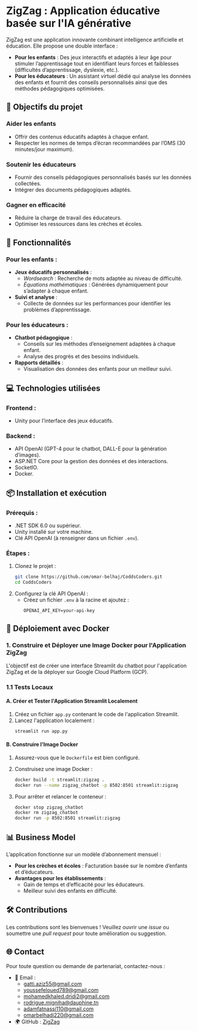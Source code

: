 # ZigZag : Application éducative basée sur l'IA générative

ZigZag est une application innovante combinant intelligence artificielle et éducation. Elle propose une double interface :

- **Pour les enfants** : Des jeux interactifs et adaptés à leur âge pour stimuler l’apprentissage tout en identifiant leurs forces et faiblesses (difficultés d’apprentissage, dyslexie, etc.).
- **Pour les éducateurs** : Un assistant virtuel dédié qui analyse les données des enfants et fournit des conseils personnalisés ainsi que des méthodes pédagogiques optimisées.

## 🌟 Objectifs du projet

### Aider les enfants
- Offrir des contenus éducatifs adaptés à chaque enfant.
- Respecter les normes de temps d’écran recommandées par l’OMS (30 minutes/jour maximum).

### Soutenir les éducateurs
- Fournir des conseils pédagogiques personnalisés basés sur les données collectées.
- Intégrer des documents pédagogiques adaptés.

### Gagner en efficacité
- Réduire la charge de travail des éducateurs.
- Optimiser les ressources dans les crèches et écoles.

## 🔀 Fonctionnalités

### Pour les enfants :
- **Jeux éducatifs personnalisés** :
  - *Wordsearch* : Recherche de mots adaptée au niveau de difficulté.
  - *Équations mathématiques* : Générées dynamiquement pour s’adapter à chaque enfant.
- **Suivi et analyse** :
  - Collecte de données sur les performances pour identifier les problèmes d’apprentissage.

### Pour les éducateurs :
- **Chatbot pédagogique** :
  - Conseils sur les méthodes d’enseignement adaptées à chaque enfant.
  - Analyse des progrès et des besoins individuels.
- **Rapports détaillés** :
  - Visualisation des données des enfants pour un meilleur suivi.

## 💻 Technologies utilisées

### Frontend :
- Unity pour l’interface des jeux éducatifs.

### Backend :
- API OpenAI (GPT-4 pour le chatbot, DALL-E pour la génération d’images).
- ASP.NET Core pour la gestion des données et des interactions.
- SocketIO.
- Docker.

## 📦 Installation et exécution

### Prérequis :
- .NET SDK 6.0 ou supérieur.
- Unity installé sur votre machine.
- Clé API OpenAI (à renseigner dans un fichier `.env`).

### Étapes :

1. Clonez le projet :
   ```bash
   git clone https://github.com/omar-belhaj/CoddsCoders.git
   cd CoddsCoders
   ```
2. Configurez la clé API OpenAI :
   - Créez un fichier `.env` à la racine et ajoutez :
     ```
     OPENAI_API_KEY=your-api-key
     ```

## 🚀 Déploiement avec Docker

### 1. Construire et Déployer une Image Docker pour l'Application ZigZag
L'objectif est de créer une interface Streamlit du chatbot pour l'application ZigZag et de la déployer sur Google Cloud Platform (GCP).

### 1.1 Tests Locaux

#### **A. Créer et Tester l'Application Streamlit Localement**
1. Créez un fichier `app.py` contenant le code de l'application Streamlit.
2. Lancez l'application localement :
   ```bash
   streamlit run app.py
   ```

#### **B. Construire l'Image Docker**
1. Assurez-vous que le `Dockerfile` est bien configuré.
2. Construisez une image Docker :
   ```bash
   docker build -t streamlit:zigzag .
   docker run --name zigzag_chatbot -p 8502:8501 streamlit:zigzag
   ```

3. Pour arrêter et relancer le conteneur :
   ```bash
   docker stop zigzag_chatbot
   docker rm zigzag_chatbot
   docker run -p 8502:8501 streamlit:zigzag
   ```

## 📊 Business Model

L’application fonctionne sur un modèle d’abonnement mensuel :
- **Pour les crèches et écoles** : Facturation basée sur le nombre d’enfants et d’éducateurs.
- **Avantages pour les établissements** :
  - Gain de temps et d’efficacité pour les éducateurs.
  - Meilleur suivi des enfants en difficulté.

## 🛠 Contributions

Les contributions sont les bienvenues ! Veuillez ouvrir une *issue* ou soumettre une *pull request* pour toute amélioration ou suggestion.

## 🌐 Contact

Pour toute question ou demande de partenariat, contactez-nous :

- 📧 Email :
  - gatti.aziz55@gmail.com
  - youssefeloued789@gmail.com
  - mohamedkhaled.dridi2@gmail.com
  - rodrigue.migniha@dauphine.tn
  - adamfatnassi110@gmail.com
  - omarbelhadj220@gmail.com
- 🌍 GitHub : [ZigZag](https://github.com/omar-belhaj/CoddsCoders)
